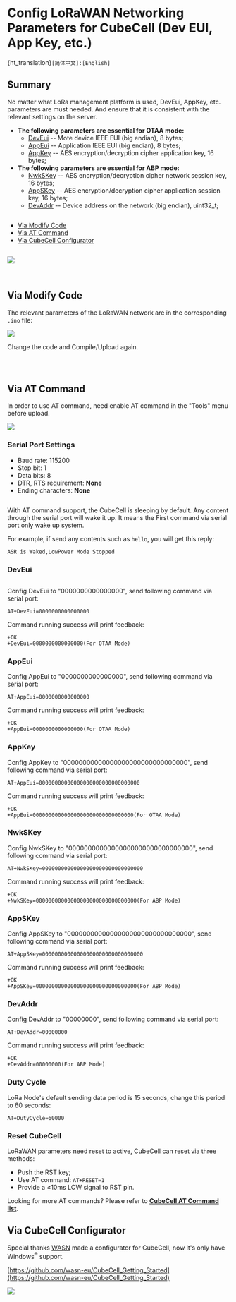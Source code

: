 # Config LoRaWAN Networking Parameters for CubeCell (Dev EUI, App Key, etc.)
{ht_translation}`[简体中文]:[English]`
## Summary

No matter what LoRa management platform is used, DevEui, AppKey, etc. parameters are must needed. And ensure that it is consistent with the relevant settings on the server.

- **The following parameters are essential for OTAA mode:**
  - [DevEui](#deveui) -- Mote device IEEE EUI (big endian), 8 bytes;
  - [AppEui](#appeui) -- Application IEEE EUI (big endian), 8 bytes;
  - [AppKey](#appkey) -- AES encryption/decryption cipher application key, 16 bytes;
- **The following parameters are essential for ABP mode:**
  - [NwkSKey](#nwkskey) -- AES encryption/decryption cipher network session key, 16 bytes;
  - [AppSKey](#appskey) -- AES encryption/decryption cipher application session key, 16 bytes;
  - [DevAddr](#devaddr) -- Device address on the network (big endian), uint32_t;

``` Tip:: There are three methods to configuration LoRaWAN networking parameters, choose one of them.

```

- [Via Modify Code](#via-modify-code)
- [Via AT Command](#via-at-command)
- [Via CubeCell Configurator](#via-cubecell-configurator)

```Tip:: Parameters such as frequency band need to be modified in "Tools".

```

![](img/config_parameter/04.png)

&nbsp;

## Via Modify Code

The relevant parameters of the LoRaWAN network are in the corresponding `.ino` file:

![](img/config_parameter/03.png)

Change the code and Compile/Upload again.

&nbsp;

``` Note:: The follows two methods need AT-Command enable.

```

## Via AT Command

In order to use AT command, need enable AT command in the "Tools" menu before upload.

![](img/config_parameter/01.png)

### Serial Port Settings

- Baud rate: 115200
- Stop bit: 1
- Data bits: 8
- DTR, RTS requirement: **None**
- Ending characters: **None**

``` Note:: Make sure there is NO ending characters or new line in you serial monitor config!

```

With AT command support, the CubeCell is sleeping by default. Any content through the serial port will wake it up. It means the First command via serial port only wake up system.

For example, if send any contents such as `hello`, you will get this reply:

`ASR is Waked,LowPower Mode Stopped`

### DevEui

``` Tip:: We take all zero just for example

```

Config DevEui to "0000000000000000", send following command via serial port:

`AT+DevEui=0000000000000000`

Command running success will print feedback: 

```
+OK
+DevEui=0000000000000000(For OTAA Mode)
```

### AppEui

Config AppEui to "0000000000000000", send following command via serial port:

`AT+AppEui=0000000000000000`

Command running success will print feedback: 

```
+OK
+AppEui=0000000000000000(For OTAA Mode)
```

### AppKey

Config AppKey to "00000000000000000000000000000000", send following command via serial port:

`AT+AppEui=00000000000000000000000000000000`

Command running success will print feedback: 

```
+OK
+AppEui=00000000000000000000000000000000(For OTAA Mode)
```

### NwkSKey

Config NwkSKey to "00000000000000000000000000000000", send following command via serial port:

`AT+NwkSKey=00000000000000000000000000000000`

Command running success will print feedback: 

```
+OK
+NwkSKey=00000000000000000000000000000000(For ABP Mode)
```

### AppSKey

Config AppSKey to "00000000000000000000000000000000", send following command via serial port:

`AT+AppSKey=00000000000000000000000000000000`

Command running success will print feedback: 

```
+OK
+AppSKey=00000000000000000000000000000000(For ABP Mode)
```

### DevAddr

Config DevAddr to "00000000", send following command via serial port:

`AT+DevAddr=00000000`

Command running success will print feedback: 

```
+OK
+DevAddr=00000000(For ABP Mode)
```

### Duty Cycle

LoRa Node's default sending data period is 15 seconds, change this period to 60 seconds:

`AT+DutyCycle=60000`

### Reset CubeCell

LoRaWAN parameters need reset to active, CubeCell can reset via three methods:

- Push the RST key;
- Use AT command: `AT+RESET=1`
- Provide a ≥10ms LOW signal to RST pin.

Looking for more AT commands? Please refer to **[CubeCell AT Command list](https://resource.heltec.cn/download/CubeCell/AT_Command_list/CubeCell_Series_AT_Command_User_Manual_V0.4.pdf)**.



## Via CubeCell Configurator

Special thanks [WASN](https://github.com/wasn-eu) made a configurator for CubeCell, now it's only have Windows<sup>®</sup> support.

[https://github.com/wasn-eu/CubeCell_Getting_Started](https://github.com/wasn-eu/CubeCell_Getting_Started)

![](img/config_parameter/02.png)

